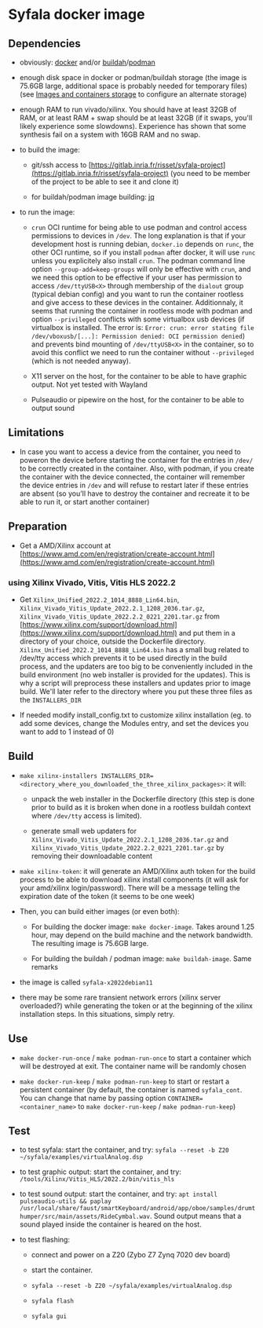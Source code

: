 # Syfala docker image

## Dependencies

- obviously: [docker](https://www.docker.com/) and/or [buildah](https://buildah.io/)/[podman](https://podman.io/)

- enough disk space in docker or podman/buildah storage (the image is 75.6GB large, additional space is probably needed for temporary files) (see [Images and containers storage](images-and-containers-storage.md) to configure an alternate storage)

- enough RAM to run vivado/xilinx. You should have at least 32GB of RAM, or at least RAM + swap should be at least 32GB (if it swaps, you'll likely experience some slowdowns). Experience has shown that some synthesis fail on a system with 16GB RAM and no swap.

- to build the image:

  - git/ssh access to [https://gitlab.inria.fr/risset/syfala-project](https://gitlab.inria.fr/risset/syfala-project) (you need to be member of the project to be able to see it and clone it)

  - for buildah/podman image building: [jq](https://jqlang.github.io/jq/)

- to run the image:

  - `crun` OCI runtime for being able to use podman and control access permissions to devices in `/dev`. The long explanation is that if your development host is running debian, `docker.io` depends on `runc`, the other OCI runtime, so if you install `podman` after docker, it will use `runc` unless you explicitely also install `crun`. The podman command line option `--group-add=keep-groups` will only be effective with `crun`, and we need this option to be effective if your user has permission to access `/dev/ttyUSB<X>` through membership of the `dialout` group (typical debian config) and you want to run the container rootless and give access to these devices in the container. Additionnaly, it seems that running the container in rootless mode with podman and option `--privileged` conflicts with some virtualbox usb devices (if virtualbox is installed. The error is: `Error: crun: error stating file /dev/vboxusb/[...]: Permission denied: OCI permission denied`) and prevents bind mounting of `/dev/ttyUSB<X>` in the container, so to avoid this conflict we need to run the container without `--privileged` (which is not needed anyway).

  - X11 server on the host, for the container to be able to have graphic output. Not yet tested with Wayland

  - Pulseaudio or pipewire on the host, for the container to be able to output sound

## Limitations

- In case you want to access a device from the container, you need to poweron the device before starting the container for the entries in `/dev/` to be correctly created in the container. Also, with podman, if you create the container with the device connected, the container will remember the device entries in `/dev` and will refuse to restart later if these entries are absent (so you'll have to destroy the container and recreate it to be able to run it, or start another container)

## Preparation

- Get a AMD/Xilinx account at [https://www.amd.com/en/registration/create-account.html](https://www.amd.com/en/registration/create-account.html)

### using Xilinx Vivado, Vitis, Vitis HLS 2022.2

- Get `Xilinx_Unified_2022.2_1014_8888_Lin64.bin`, `Xilinx_Vivado_Vitis_Update_2022.2.1_1208_2036.tar.gz`, `Xilinx_Vivado_Vitis_Update_2022.2.2_0221_2201.tar.gz` from [https://www.xilinx.com/support/download.html](https://www.xilinx.com/support/download.html) and put them in a directory of your choice, outside the Dockerfile directory. `Xilinx_Unified_2022.2_1014_8888_Lin64.bin` has a small bug related to /dev/tty access which prevents it to be used directly in the build process, and the updaters are too big to be conveniently included in the build environment (no web installer is provided for the updates). This is why a script will preprocess these installers and updates prior to image build. We'll later refer to the directory where you put these three files as the `INSTALLERS_DIR`

- If needed modify install_config.txt to customize xilinx installation (eg. to add some devices, change the Modules entry, and set the devices you want to add to 1 instead of 0)

## Build

- `make xilinx-installers INSTALLERS_DIR=<directory_where_you_downloaded_the_three_xilinx_packages>`: it will:

  - unpack the web installer in the Dockerfile directory (this step is done prior to build as it is broken when done in a rootless buildah context where `/dev/tty` access is limited).

  - generate small web updaters for `Xilinx_Vivado_Vitis_Update_2022.2.1_1208_2036.tar.gz` and `Xilinx_Vivado_Vitis_Update_2022.2.2_0221_2201.tar.gz` by removing their downloadable content

- `make xilinx-token`: it will generate an AMD/Xilinx auth token for the build process to be able to download xilinx install components (it will ask for your amd/xilinx login/password). There will be a message telling the expiration date of the token (it seems to be one week)

- Then, you can build either images (or even both):

    - For building the docker image: `make docker-image`. Takes around 1.25 hour, may depend on the build machine and the network bandwidth. The resulting image is 75.6GB large.

    - For building the buildah / podman image: `make buildah-image`. Same remarks

- the image is called `syfala-x2022debian11`

- there may be some rare transient network errors (xilinx server overloaded?) while generating the token or at the beginning of the xilinx installation steps. In this situations, simply retry.

## Use

- `make docker-run-once` / `make podman-run-once` to start a container which will be destroyed at exit. The container name will be randomly chosen

- `make docker-run-keep` / `make podman-run-keep` to start or restart a persistent container (by default, the container is named `syfala_cont`. You can change that name by passing option `CONTAINER=<container_name>` to `make docker-run-keep` / `make podman-run-keep`)

## Test

- to test syfala: start the container, and try: `syfala --reset -b Z20 ~/syfala/examples/virtualAnalog.dsp`

- to test graphic output: start the container, and try: `/tools/Xilinx/Vitis_HLS/2022.2/bin/vitis_hls`

- to test sound output: start the container, and try: `apt install pulseaudio-utils && paplay /usr/local/share/faust/smartKeyboard/android/app/oboe/samples/drumthumper/src/main/assets/RideCymbal.wav`. Sound output means that a sound played inside the container is heared on the host.

- to test flashing:

  - connect and power on a Z20 (Zybo Z7 Zynq 7020 dev board)

  - start the container.

  - `syfala --reset -b Z20 ~/syfala/examples/virtualAnalog.dsp`

  - `syfala flash`

  - `syfala gui`
